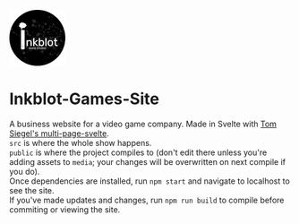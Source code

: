 ![Company logo](/public/media/logo_small.png)
# Inkblot-Games-Site
A business website for a video game company. Made in Svelte with <a href="https://github.com/Tom-Siegel/multi-page-svelte">Tom Siegel's multi-page-svelte</a>.<br>
```src``` is where the whole show happens.<br> 
```public``` is where the project compiles to (don't edit there unless you're adding assets to ```media```; your changes will be overwritten on next compile if you do).<br>
Once dependencies are installed, run ```npm start``` and navigate to localhost to see the site.<br>
If you've made updates and changes, run ```npm run build``` to compile before commiting or viewing the site.
